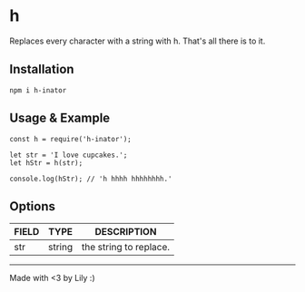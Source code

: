 # h
Replaces every character with a string with h.
That's all there is to it.

## Installation
```
npm i h-inator
```

## Usage & Example
```
const h = require('h-inator');

let str = 'I love cupcakes.';
let hStr = h(str);

console.log(hStr); // 'h hhhh hhhhhhhh.'
```

## Options
| FIELD | TYPE    | DESCRIPTION             |
|:------|:-------:|:-----------------------:|
| str   | string  | the string to replace.  |

***
Made with <3 by Lily :)